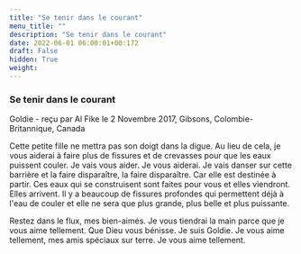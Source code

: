 ```yaml
---
title: "Se tenir dans le courant"
menu_title: ""
description: "Se tenir dans le courant"
date: 2022-06-01 06:00:01+00:172
draft: False
hidden: True
weight:
---
```

### Se tenir dans le courant

Goldie - reçu par Al Fike le 2 Novembre 2017, Gibsons, Colombie-Britannique, Canada

Cette petite fille ne mettra pas son doigt dans la digue. Au lieu de cela, je vous aiderai à faire plus de fissures et de crevasses pour que les eaux puissent couler. Je vais vous aider. Je vous aiderai. Je vais danser sur cette barrière et la faire disparaître, la faire disparaître. Car elle est destinée à partir. Ces eaux qui se construisent sont faites pour vous et elles viendront. Elles arrivent. Il y a beaucoup de fissures profondes qui permettent déjà à l'eau de couler et elle ne sera que plus grande, plus belle et plus puissante.

Restez dans le flux, mes bien-aimés. Je vous tiendrai la main parce que je vous aime tellement. Que Dieu vous bénisse. Je suis Goldie. Je vous aime tellement, mes amis spéciaux sur terre. Je vous aime tellement.



